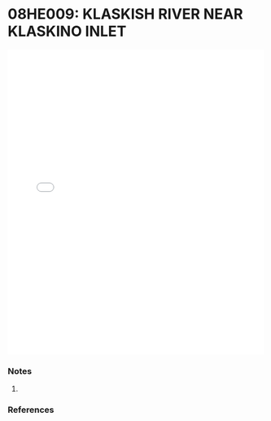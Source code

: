 # 08HE009: KLASKISH RIVER NEAR KLASKINO INLET

<iframe src="/_static/stations/08HE009_fdc.html" width="100%" height="600" frameborder="0"></iframe>

### Notes
1. 

### References


